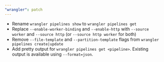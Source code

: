 ```yaml
---
"wrangler": patch
---
```


- Rename `wrangler pipelines show` to `wrangler pipelines get`
- Replace `--enable-worker-binding` and `--enable-http` with `--source worker` and `--source http` (or `--source http worker` for both)
- Remove `--file-template` and `--partition-template` flags from `wrangler pipelines create|update`
- Add pretty output for `wrangler pipelines get <pipeline>`. Existing output is available using `--format=json`.
